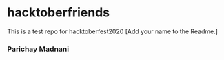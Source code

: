 # hacktoberfriends
This is a test repo for hacktoberfest2020 [Add your name to the Readme.]




### Parichay Madnani
